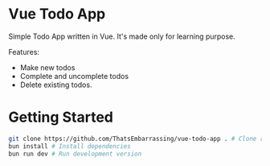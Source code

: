 # Vue Todo App

Simple Todo App written in Vue. It's made only for learning purpose.

Features:

- Make new todos
- Complete and uncomplete todos
- Delete existing todos.

# Getting Started

```bash
git clone https://github.com/ThatsEmbarrassing/vue-todo-app . # Clone repository
bun install # Install dependencies
bun run dev # Run development version
```